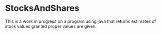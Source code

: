 # StocksAndShares
This is a work in progress on a program using java that returns estimates of stock values granted proper values are given.
